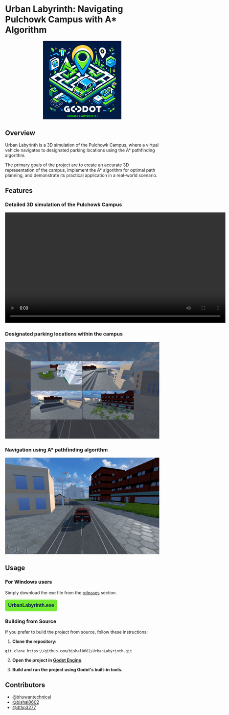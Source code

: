 # Urban Labyrinth: Navigating Pulchowk Campus with A* Algorithm

<p align="center">
  <img src="src/Resources/icons/urban_labyrinth_256.png" alt="Urban Labyrinth Logo" width="256" />
</p>

## Overview
Urban Labyrinth is a 3D simulation of the Pulchowk Campus, where a virtual vehicle navigates to designated parking locations using the A* pathfinding algorithm.

The primary goals of the project are to create an accurate 3D representation of the campus, implement the A* algorithm for optimal path planning, and demonstrate its practical application in a real-world scenario.


## Features

### Detailed 3D simulation of the Pulchowk Campus

<p align="center">
  <video src="https://github.com/bishal0602/UrbanLabyrinth/assets/106395844/645fef9f-9ffa-4bd8-b51b-3402dafd03c6" controls="controls" alt="Pulchowk Campus View" width="720"></video>
</p>

### Designated parking locations within the campus

<p align="center">
  <img src="assets/parking-ui.png" alt="ParkingUI" width="720" />
</p>

### Navigation using A* pathfinding algorithm

<p align="center">
  <img src="assets/gameplay.png" alt="Gameplay" width="720" />
</p>


## Usage

### For Windows users 
Simply download the exe file from the [releases](https://github.com/bishal0602/UrbanLabyrinth/releases/tag/v1.0.0) section.

<a href="https://github.com/bishal0602/UrbanLabyrinth/releases/download/v1.0.0/UrbanLabyrinth.exe" download>
  <button style="padding: 10px 10px; background-color: #74eb32; color: #001a44; border: none; cursor: pointer; border-radius: 5px; font-size:16px;font-weight:600">UrbanLabyrinth.exe</button>
</a>

### Building from Source

If you prefer to build the project from source, follow these instructions:

1. **Clone the repository:**
```
git clone https://github.com/bishal0602/UrbanLabyrinth.git
```

2. **Open the project in [Godot Engine](https://godotengine.org/).** 

3. **Build and run the project using Godot's built-in tools.**

## Contributors
- [@bhuwantechnical](https://github.com/bhuwantechnical)
- [@bishal0602](https://github.com/bishal0602)
- [@dthp3277](https://github.com/dthp3277)
